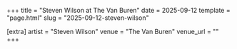 +++
title = "Steven Wilson at The Van Buren"
date = 2025-09-12
template = "page.html"
slug = "2025-09-12-steven-wilson"

[extra]
artist = "Steven Wilson"
venue = "The Van Buren"
venue_url = ""
+++
